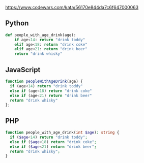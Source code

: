 https://www.codewars.com/kata/56170e844da7c6f647000063

## Python
```python
def people_with_age_drink(age):
    if age<14: return "drink toddy"
    elif age<18: return "drink coke"
    elif age<21: return "drink beer"
    return "drink whisky"
```

## JavaScript
```js
function peopleWithAgeDrink(age) {
  if (age<14) return "drink toddy"
  else if (age<18) return "drink coke"
  else if (age<21) return "drink beer"
  return "drink whisky"
};
```

## PHP
```php
function people_with_age_drink(int $age): string {
  if ($age<14) return "drink toddy";
  else if ($age<18) return "drink coke";
  else if ($age<21) return "drink beer";
  return "drink whisky";
}
```
